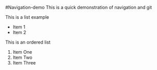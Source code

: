 #Navigation-demo
This is a quick demonstration of navigation and git

This is a list example
* Item 1
* Item 2

This is an ordered list
1. Item One
2. Item Two
3. Item Three
